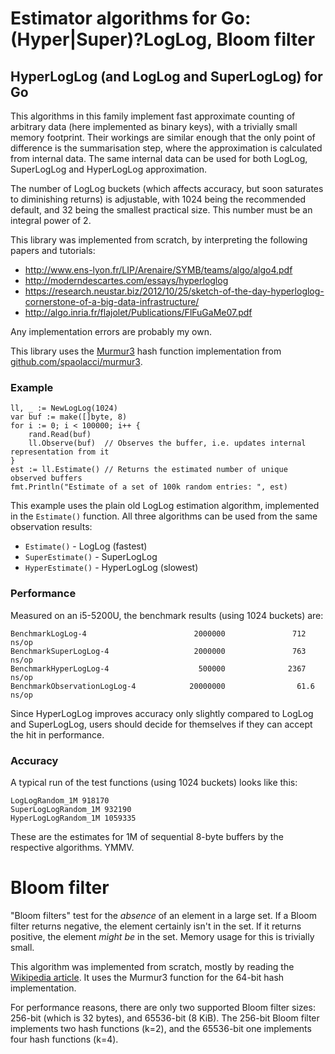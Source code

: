 # Estimator algorithms for Go: (Hyper|Super)?LogLog, Bloom filter

## HyperLogLog (and LogLog and SuperLogLog) for Go

This algorithms in this family implement fast approximate counting of arbitrary data (here implemented as binary keys), with a trivially small memory footprint. Their workings are similar enough that the only point of difference is the summarisation step, where the approximation is calculated from internal data. The same internal data can be used for both LogLog, SuperLogLog and HyperLogLog approximation.

The number of LogLog buckets (which affects accuracy, but soon saturates to diminishing returns) is adjustable, with 1024 being the recommended default, and 32 being the smallest practical size. This number must be an integral power of 2.

This library was implemented from scratch, by interpreting the following papers and tutorials:

* http://www.ens-lyon.fr/LIP/Arenaire/SYMB/teams/algo/algo4.pdf
* http://moderndescartes.com/essays/hyperloglog
* https://research.neustar.biz/2012/10/25/sketch-of-the-day-hyperloglog-cornerstone-of-a-big-data-infrastructure/
* http://algo.inria.fr/flajolet/Publications/FlFuGaMe07.pdf

Any implementation errors are probably my own.

This library uses the [Murmur3](https://en.wikipedia.org/wiki/MurmurHash) hash function implementation from [github.com/spaolacci/murmur3](https://github.com/spaolacci/murmur3).

### Example

	ll, _ := NewLogLog(1024)
	var buf := make([]byte, 8)
	for i := 0; i < 100000; i++ {
		rand.Read(buf)
		ll.Observe(buf)  // Observes the buffer, i.e. updates internal representation from it
	}
	est := ll.Estimate() // Returns the estimated number of unique observed buffers
	fmt.Println("Estimate of a set of 100k random entries: ", est)

This example uses the plain old LogLog estimation algorithm, implemented in the `Estimate()` function. All three algorithms can be used from the same observation results:

* `Estimate()` - LogLog (fastest)
* `SuperEstimate()` - SuperLogLog
* `HyperEstimate()` - HyperLogLog (slowest)

### Performance

Measured on an i5-5200U, the benchmark results (using 1024 buckets) are:

    BenchmarkLogLog-4                        2000000               712 ns/op
    BenchmarkSuperLogLog-4                   2000000               763 ns/op
    BenchmarkHyperLogLog-4                    500000              2367 ns/op
    BenchmarkObservationLogLog-4            20000000                61.6 ns/op

Since HyperLogLog improves accuracy only slightly compared to LogLog and SuperLogLog, users should decide for themselves if they can accept the hit in performance.

### Accuracy 

A typical run of the test functions (using 1024 buckets) looks like this:

    LogLogRandom_1M 918170
    SuperLogLogRandom_1M 932190
    HyperLogLogRandom_1M 1059335

These are the estimates for 1M of sequential 8-byte buffers by the respective algorithms. YMMV.

# Bloom filter

"Bloom filters" test for the *absence* of an element in a large set. If a Bloom filter returns negative, the element certainly isn't in the set. If it returns positive, the element *might be* in the set. Memory usage for this is trivially small.

This algorithm was implemented from scratch, mostly by reading the [Wikipedia article](https://en.wikipedia.org/wiki/Bloom_filter). It uses the Murmur3 function for the 64-bit hash implementation.

For performance reasons, there are only two supported Bloom filter sizes: 256-bit (which is 32 bytes), and 65536-bit (8 KiB). The 256-bit Bloom filter implements two hash functions (k=2), and the 65536-bit one implements four hash functions (k=4).

